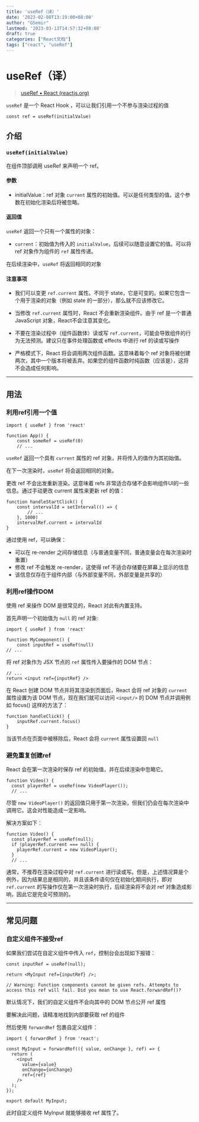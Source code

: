 ```yaml
---
title: 'useRef（译）'
date: '2023-02-08T13:19:00+08:00'
author: "GSemir"
lastmod: '2023-03-13T14:57:32+08:00'
draft: true
categories: ["React文档"]
tags: ["react", "useRef"]
---
```


# useRef（译）

> [useRef • React (reactjs.org)](https://beta.reactjs.org/reference/react/useRef)

`useRef` 是一个 React Hook ，可以让我们引用一个不参与渲染过程的值

```react
const ref = useRef(initialValue)
```

## 介绍

### `useRef(initialValue)`

在组件顶部调用 useRef 来声明一个 ref。

#### 参数

- initialValue：ref 对象 `current` 属性的初始值。可以是任何类型的值。这个参数在初始化渲染后将被忽略。

#### 返回值

`useRef` 返回一个只有一个属性的对象：

- `current`：初始值为传入的 `initialValue`，后续可以随意设置它的值。可以将 ref 对象作为组件的 `ref` 属性传递。

在后续渲染中，`useRef` 将返回相同的对象

#### 注意事项

- 我们可以变更 `ref.current` 属性。不同于 state，它是可变的。如果它包含一个用于渲染的对象（例如 state 的一部分），那么就不应该修改它。
- 当修改 `ref.current` 属性时，React 不会重新渲染组件。由于 ref 是一个普通 JavaScript 对象，React不会注意其变化。
- 不要在渲染过程中（组件函数体）读或写 `ref.current`，可能会导致组件的行为无法预测。建议只在事件处理函数或 effects 中进行 ref 的读或写操作

- 严格模式下，React 将会调用两次组件函数。这意味着每个 ref 对象将被创建两次，其中一个版本将被丢弃。如果您的组件函数时纯函数（应该是），这将不会造成任何影响。

---

## 用法

### 利用ref引用一个值

```react
import { useRef } from 'react'

function App() {
	const someRef = useRef(0)
	// ...
```

`useRef` 返回一个具有 `current` 属性的 ref 对象，并将传入的值作为其初始值。

在下一次渲染时，`useRef` 将会返回相同的对象。

更改 ref 不会出发重新渲染。这意味着 refs 非常适合存储不会影响组件UI的一些信息。通过手动更改 current 属性来更新 ref 的值：

```react
function handleStartClick() {
	const intervalId = setInterval(() => {
		// ...
	}, 1000)
	intervalRef.current = intervalId
}
```

通过使用 ref，可以确保：

- 可以在 re-render 之间存储信息（与普通变量不同，普通变量会在每次渲染时重置）
- 修改 ref 不会触发 re-render，这使得 ref 不适合存储要在屏幕上显示的信息
- 该信息仅存在于组件内部（与外部变量不同，外部变量是共享的）

### 利用ref操作DOM

使用 ref 来操作 DOM 是很常见的，React 对此有内置支持。

首先声明一个初始值为 `null` 的 ref 对象:

```react
import { useRef } from 'react'

function MyComponent() {
	const inputRef = useRef(null)
// ...
```

将 ref 对象作为 JSX 节点的 `ref` 属性传入要操作的 DOM 节点：

```react
// ...
return <input ref={inputRef} />
```

在 React 创建 DOM 节点并将其渲染到页面后，React 会将 ref 对象的 `current` 属性设置为该 DOM 节点，现在我们就可以访问 `<input/>` 的 DOM 节点并调用例如 focus() 这样的方法了：

```react
function handleClick() {
	inputRef.current.focus()
}
```

当该节点在页面中被移除后，React 会将 `current` 属性设置回 `null`

### 避免重复创建ref

React 会在第一次渲染时保存 ref 的初始值，并在后续渲染中忽略它。

```react
function Video() {
  const playerRef = useRef(new VideoPlayer());
  // ...
```

尽管 `new VideoPlayer()` 的返回值只用于第一次渲染，但我们仍会在每次渲染中调用它。这会对性能造成一定影响。

解决方案如下：

```react
function Video() {
  const playerRef = useRef(null);
  if (playerRef.current === null) {
    playerRef.current = new VideoPlayer();
  }
  // ...
```

通常，不推荐在渲染过程中对 `ref.current` 进行读或写。但是，上述情况算是个例外，因为结果总是相同的，并且该条件语句仅在初始化期间执行，即对 `ref.current` 的写操作仅在第一次渲染时执行，后续渲染将不会对 ref 对象造成影响，因此它是完全可预测的。

---

## 常见问题

### 自定义组件不接受ref

如果我们尝试在自定义组件中传入 `ref`，控制台会出现如下报错：

```react
const inputRef = useRef(null);

return <MyInput ref={inputRef} />;

// Warning: Function components cannot be given refs. Attempts to access this ref will fail. Did you mean to use React.forwardRef()?
```

 默认情况下，我们的自定义组件不会向其中的 DOM 节点公开 ref 属性

要解决此问题，请精准地找到内部要获取 ref 的组件

然后使用 `forwardRef` 包裹自定义组件：

```react
import { forwardRef } from 'react';

const MyInput = forwardRef(({ value, onChange }, ref) => {
  return (
    <input
      value={value}
      onChange={onChange}
      ref={ref}
    />
  );
});

export default MyInput;
```

此时自定义组件 MyInput 就能够接收 ref 属性了。